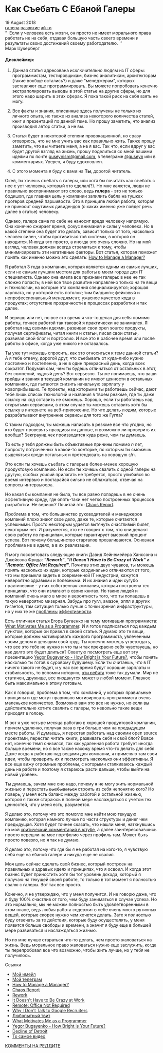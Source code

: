 # Как Съебать С Ебаной Галеры 
<div class="date">19 August 2018</div>

<div class="tags">
  <a class="tag" href="/../rus-tags/galera?v={version}">галера</a>
  <a class="tag" href="/../rus-tags/razvitie?v={version}">развитие</a>
  <a class="tag" href="/../rus-tags/aiti?v={version}">ай ти</a>
</div>

<div class="quote">
  <div class="quote-text">
    &ldquo;&nbsp;&nbsp;Если у человека есть мозги, он просто не имеет морального права работать не на себя, отдавая большую часть своего времени и результаты своих достижений своему работодателю.&nbsp;&nbsp;&rdquo;
  </div>
  <div class="quote-author">
    Марк Цукерберг
  </div>
</div>

#### Дисклеймер:

1. Данная статья адресована исключительно людям из IT сферы: программистам, тестировщикам, бизнес аналитикам, архитекторам (такие вообще остались?) и даже "менеджерам", которых заставляют еще программировать. Вы можете попробовать конечно экстраполировать выводы в этой статье на другие сферы, но для этого надо шарить в этих сферах. Я пока такой риск на себя взять не могу.

1. Все факты и знания, описанные здесь получены не только из личного опыта, но также из анализа некоторого количества статей, книг и презентаций по данной теме. Но прошу заметить, что анализ производил автор статьи, а не вы.

1. Статья будет в некоторой степени провокационной, но сразу оговорюсь, что не мне учить вас как правильно жить. Также прошу заметить, что вы читаете меня, а не я вас. Так что, если вдруг у вас будет другой взгляд на жизнь, прошу поделиться со мной вашими идеями по почте [guseynism@gmail.com](mailto:guseynism@gmail.com), в телеграме [@guseyn](https://t.me/guseyn) или в комментариях. Уверен, я буду вдохновлен.

1. С этого момента я буду с вами на **Ты**, дорогой читатель.

Окей, ты хочешь съебать с галеры, или хотя бы почитать как съебать с нее с уст человека, который это сделал(?). Но мне кажется, люди не правильно воспринимают это слово, ведь **галера** - это не только бодишоп, где главная цель у компании запилить бабла на тушках прогеров средней паршивости. Это в принципе любая работа, которая не приносит ощутимых дивидендов (о каких именно уже пойдет речь далее в статье) человеку. 

Однако, галера сама по себе не наносит вреда человеку напрямую. Она конечно сжирает время, фокус внимания и силы у человека. Но в какой степени она будет это делать, зависит только от того, насколько человек силен, чтобы противиться той системы, в которой он находится. Иногда это просто, а иногда это очень сложно. Но на мой взгляд, человек должен всегда стремиться к тому, чтобы минимизировать эти негативные факторы. Вот статья, которая поможет понять как именно можно это сделать: [How to Manage a Manager?](https://www.yegor256.com/2017/08/01/how-to-manage-a-manager.html)

Я работал 3 года в компании, которая является одним из самых лучших, если не самым лучшим местом для работы в моем городе для IT специалиста. Однако она имела все признаки галеры: в нее не так сложно попасть; в ней все твое развитие направлено только на те вещи и технологии, на которые эта компания специализируется; хорошая зарплата, но у которой есть потолок; тим билдинги; фейковый и непрофессиональный менеджмент; ужасное качество кода в продуктах; отсутствие прозрачности в процессах разработки и так далее.

И веришь или нет, но все это время я что-то делал для себя помимо работы, точнее работой так таковой я практически не занимался. Я работал над своими идеями, развивал свои open source продукты, получал сертификаты, читал книги и статьи, писал свои статьи, развивая свой блог и портфолио. И все это в рабочее время или после работы в офисе, когда уже никого не оставалось.

Ты уже тут можешь спросить, как это относиться к теме данной статьи? А я тебе отвечу, дорогой друг, что съебывать от куда-либо нужно постоянно и постепенно, а не в один прекрасный день, когда всех сократят. Подумай сам, чем ты будешь отличаться от остальных в этот, без сомнений, чудный день? Вот серьезно. Ты же понимаешь, что ваши грейды и звания в текущей компании не имеют ценности в остальных компаниях, где пытаются снизить начальную зарплату у новоприбывших. Те проекты, над которыми ты работаешь сейчас, дают тебе лишь список технологий и названия в твоем резюме, где ты даже ссылку на код оставить не сможешь. Хорошо, если ты работаешь над открытыми сервисами, в этом случае ты можешь оставить хотя бы ссылку в интернете на веб-приложение. Но что делать людям, которые разрабатывают внутренние сервисы для того же Гугла?

С таким подходом, ты можешь написать в резюме все что угодно, но кто будет проверять правдивы ли данные, и возможно ли проверить их вообще? Бекграунд чек производится куда реже, чем ты думаешь.

То есть у тебя должны быть объективные причины помимо *n* лет, попросту потраченных в какой-то конторке, по которым ты сможешь выделяться среди остальных и претендовать на хорошую з/п.

Это если ты хочешь съебать с галеры в более-менее хорошую продуктовую компанию. Но если ты хочешь свалить с одной галеры на другую, особых усилий прилагать не требуется, просто улыбайся во время интервью и постарайся сильно не облажаться, отвечая на вопросы интервьюера.

Но какая бы компания не была, ты все равно попадешь в не очень эффективную среду, где опять-таки нет четко построенных процессов разработки. Не веришь? Почитай это: [Chaos Report](https://www.projectsmart.co.uk/white-papers/chaos-report.pdf).

Проблема в том, что большинство руководителей и менеджеров компаний плохо знают свое дело, даже те, которые считаются успешными. Просто некоторым удается вытянуть счастливый билет, некоторым нет. И разумеется, это не говорит о том, что они делают свою работу по принципам, которые гарантирует высокий процент успеха. Вот почему большинство стартапов проваливаются. Основная проблема не в идеях, а в их реализации.

Я могу посоветовать следующие книги Давид Хейнемейера Ханссона и Джейсона Фрида: ***"Rework"***, ***"It Doesn't Have to Be Crazy at Work"*** и ***"Remote: Office Not Required"***. Почитав этих двух чуваков, ты можешь понять насколько их идеи, которые кардинально отличаются от того, что мы привыкли видеть в современной IT индустрии, кажутся невероятно здравыми и полезными. И их знания и идеи сугубо практические - у них собственная компания, которая построена тех принципах, что они излагают в своих книгах. Но таких людей и компаний очень мало в мире и вероятность того, что ты попадешь в такую невероятно мизерная. Забудь про гугл, амазон, эппл и других гигантов, там ситуация только лучше с точки зрения инфраструктуры, но у них те же [проблемы](https://www.yegor256.com/2017/02/21/say-no-to-google-recruiters.html) [эффективности](https://twitter.com/mxcl/status/608682016205344768?lang=en).

Есть отличная статья Егора Бугаенко на тему мотивации программиста: [What Motivates Me as a Programmer](https://www.yegor256.com/2017/09/19/what-motivates-me.html). И я готов подписаться под каждым пунктом, которые он привел в своей статье. Я думаю это те вещи, которые должны мотивировать каждого программиста, увлеченным своим делом и ценящим свой труд. Ты конечно можешь утверждать, что все это тебе не нужно и что ты и так прекрасно себя чувствуешь, но как долго это будет длиться? Советую посмотреть еще вот эту презентацию [Yegor Bugayenko - How Bright is Your Future?](https://www.youtube.com/watch?v=IGbteQpTNCA), чтобы понять насколько ты готов к суровому будущему. Если ты считаешь, что в IT ничего такого не будет, и у нас все время будут хорошие зарплаты и стабильность, то вспомни историю, [эти ребята](https://en.wikipedia.org/wiki/Decline_of_Detroit) тоже так думали. Мир не статичен, дружище, все пизданутся может в любой момент. Главное быть максимально к этому готовым.

Как я говорил, проблема в том, что компаний, у которых правильные принципы и где могут правильно мотивировать программиста очень маленькое количество. Возможно вам это все не нужно, но если вы действительно хотите свалить с галеры, то невольно такие вещи приходят в голову.

И вот я уже четыре месяца работаю в хорошей продуктовой компании, причем удаленно, получая раза в три больше чем на предыдущем месте работы. И думаешь, я перестал работать над своими open source проектами, перестал читать книги, развивать себя и свой блог? Вовсе нет, конечно темп снизился, так как удаленная работа требует иногда больше времени, но я все также нахожу время что-то делать для себя. Даже когда я работаю над вещами для компании, я применяю там свои идеи, чтобы проверить их и посмотреть насколько они эффективны. Я все еще вижу огромные проблемы, с которыми сталкиваюсь каждый день на работе и поэтому я стараюсь расти дальше, чтобы выйти на новый уровень.

Ты думаешь, зачем мне оно надо, почему я не могу жить нормальной жизнью и перестать <s>выебываться</s> строить из себя непонятно кого? Но поверь, у меня есть баланс между работой и остальной жизнью, которой я также стараюсь в полной мере наслаждаться с учетом тех ценностей, что у меня есть, разумеется. 

Я делаю это, потому что это помогло мне найти мою текущую компанию, которая намного лучше по части структуры и денег чем предыдущая. Хотя будет точнее сказать, что нашли меня, наткнувшись на мой [критический комментарий в ютубе](https://www.youtube.com/watch?v=nGfeSo52_8A), а далее заинтересовавшись просто перешли на мое портфолио через профиль там. Может быть просто повезло, но я так не думаю.

Я делаю это, потому что где бы я не работал на кого-то, я чувствую себя еще на ебаной галере и никуда еще не свалил.

Моя цель сейчас сделать свой бизнес, который построен на правильных и здравых идеях и принципах, что я освоил. И когда этот бизнес будет приностить хотя бы тот уровень дохода, который я получаю на текущей своей работе, то только в тот момент я полностью свалю с галеры. Вот так все просто. 

Конечно, я не утверждаю, что у меня получится. И не говорю даже, что я буду 100% счастлив от того, чем буду заниматься в случае успеха. Но это нормально, мы не можем полностью быть удовлетворенными в этом плане, ведь любая работа содержит в себе очень много рутинных вещей, которые скорее нужно чем хочется делать. Зато я полностью буду отвечать за те действия, которые буду осуществлять, у меня появится больше свободы и времени, а значит я буду еще в большей мере развиваться и наслаждаться жизнью.

Но по мне лучше стараться что-то делать, чем просто жаловаться на жизнь. Ведь моральное право жаловаться нужно еще заслужить, когда ты перепробовал все что возможно, чтобы жить лучше, но у тебя не получилось.

<div class="refs">Ссылки</div>

* [Мой имейл](mailto:guseynism@gmail.com)
* [Мой телеграм](mailto:guseynism@gmail.com)
* [How to Manage a Manager?](https://www.yegor256.com/2017/08/01/how-to-manage-a-manager.html)
* [Chaos Report](https://www.projectsmart.co.uk/white-papers/chaos-report.pdf)
* [Rework](https://basecamp.com/books/rework)
* [It Doesn't Have to Be Crazy at Work](https://basecamp.com/books/calm)
* [Remote: Office Not Required](https://basecamp.com/books/remote)
* [Why I Don't Talk to Google Recruiters](https://www.yegor256.com/2017/02/21/say-no-to-google-recruiters.html)
* [Любопытный твит](https://twitter.com/mxcl/status/608682016205344768?lang=en)
* [What Motivates Me as a Programmer](https://www.yegor256.com/2017/09/19/what-motivates-me.html)
* [Yegor Bugayenko - How Bright is Your Future?](https://www.youtube.com/watch?v=IGbteQpTNCA)
* [Decline of Detroit](https://en.wikipedia.org/wiki/Decline_of_Detroit)
* [То самое видео](https://www.youtube.com/watch?v=nGfeSo52_8A)

[КОММЕНТЫ НА РЕДДИТЕ](https://www.reddit.com/user/gyen/comments/cslck9/%D0%BA%D0%B0%D0%BA_%D1%81%D1%8A%D0%B5%D0%B1%D0%B0%D1%82%D1%8C_%D1%81_%D0%B5%D0%B1%D0%B0%D0%BD%D0%BE%D0%B9_%D0%B3%D0%B0%D0%BB%D0%B5%D1%80%D1%8B/)
